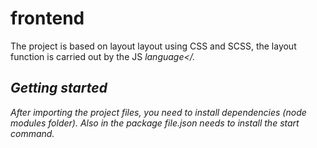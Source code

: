 # frontend
The project is based on layout layout using CSS and SCSS, the layout function is carried out by the JS <i>language</.


## Getting started
After importing the project files, you need to install dependencies (node modules folder). Also in the package file.json needs to install the start command.

